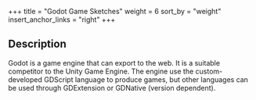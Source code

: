 +++
title = "Godot Game Sketches"
weight = 6
sort_by = "weight"
insert_anchor_links = "right"
+++

## Description

Godot is a game engine that can export to the web. It is a suitable competitor to the Unity Game Engine. The engine use the custom-developed GDScript language to produce games, but other languages can be used through GDExtension or GDNative (version dependent).

